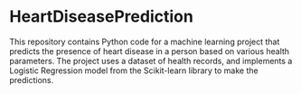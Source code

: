 # HeartDiseasePrediction
This repository contains Python code for a machine learning project that predicts the presence of heart disease in a person based on various health parameters. The project uses a dataset of health records, and implements a Logistic Regression model from the Scikit-learn library to make the predictions.
